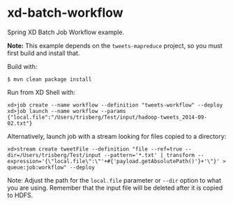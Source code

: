 xd-batch-workflow
=================

Spring XD Batch Job Workflow example.

**Note:** This example depends on the `tweets-mapreduce` project, so you must first build and install that.

Build with:

    $ mvn clean package install

Run from XD Shell with:

    xd>job create --name workflow --definition "tweets-workflow" --deploy
    xd>job launch --name workflow --params {"local.file":"/Users/trisberg/Test/input/hadoop-tweets_2014-09-02.txt"}

Alternatively, launch job with a stream looking for files copied to a directory:

    xd>stream create tweetFile --definition "file --ref=true --dir=/Users/trisberg/Test/input --pattern='*.txt' | transform --expression='{\"local.file\":\"'+#{'payload.getAbsolutePath()'}+'\"}' > queue:job:workflow" --deploy


Note: Adjust the path for the `local.file` parameter or `--dir` option to what you are using. 
      Remember that the input file will be deleted after it is copied to HDFS.
